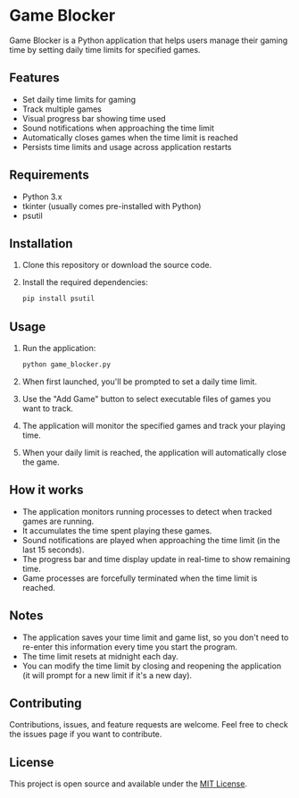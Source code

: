 # Game Blocker

Game Blocker is a Python application that helps users manage their gaming time by setting daily time limits for specified games.

## Features

- Set daily time limits for gaming
- Track multiple games
- Visual progress bar showing time used
- Sound notifications when approaching the time limit
- Automatically closes games when the time limit is reached
- Persists time limits and usage across application restarts

## Requirements

- Python 3.x
- tkinter (usually comes pre-installed with Python)
- psutil

## Installation

1. Clone this repository or download the source code.
2. Install the required dependencies:

   ```bash
   pip install psutil
   ```

## Usage

1. Run the application:

   ```bash
   python game_blocker.py
   ```

2. When first launched, you'll be prompted to set a daily time limit.
3. Use the "Add Game" button to select executable files of games you want to track.
4. The application will monitor the specified games and track your playing time.
5. When your daily limit is reached, the application will automatically close the game.

## How it works

- The application monitors running processes to detect when tracked games are running.
- It accumulates the time spent playing these games.
- Sound notifications are played when approaching the time limit (in the last 15 seconds).
- The progress bar and time display update in real-time to show remaining time.
- Game processes are forcefully terminated when the time limit is reached.

## Notes

- The application saves your time limit and game list, so you don't need to re-enter this information every time you start the program.
- The time limit resets at midnight each day.
- You can modify the time limit by closing and reopening the application (it will prompt for a new limit if it's a new day).

## Contributing

Contributions, issues, and feature requests are welcome. Feel free to check the issues page if you want to contribute.

## License

This project is open source and available under the [MIT License](https://opensource.org/licenses/MIT).
